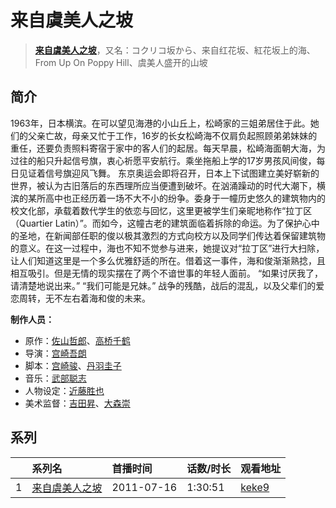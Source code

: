 # 来自虞美人之坡


> <u>**[来自虞美人之坡](http://bgm.tv/subject/10857)**</u>，又名：コクリコ坂から、来自红花坂、紅花坂上的海、From Up On Poppy Hill、虞美人盛开的山坡

## 简介


1963年，日本横滨。在可以望见海港的小山丘上，松崎家的三姐弟居住于此。她们的父亲亡故，母亲又忙于工作，16岁的长女松崎海不仅肩负起照顾弟弟妹妹的重任，还要负责照料寄宿于家中的客人们的起居。每天早晨，松崎海面朝大海，为过往的船只升起信号旗，衷心祈愿平安航行。乘坐拖船上学的17岁男孩风间俊，每日见证着信号旗迎风飞舞。
东京奥运会即将召开，日本上下试图建立美好崭新的世界，被认为古旧落后的东西理所应当便遭到破坏。在汹涌躁动的时代大潮下，横滨的某所高中也正经历着一场不大不小的纷争。委身于一幢历史悠久的建筑物内的校文化部，承载着数代学生的依恋与回忆，这里更被学生们亲昵地称作“拉丁区（Quartier Latin）”。而如今，这幢古老的建筑面临着拆除的命运。为了保护心中的圣地，在新闻部任职的俊以极其激烈的方式向校方以及同学们传达着保留建筑物的意义。在这一过程中，海也不知不觉参与进来，她提议对“拉丁区”进行大扫除，让人们知道这里是一个多么优雅舒适的所在。借着这一事件，海和俊渐渐熟捻，且相互吸引。但是无情的现实摆在了两个不谙世事的年轻人面前。
“如果讨厌我了，请清楚地说出来。”
“我们可能是兄妹。”
战争的残酷，战后的混乱，以及父辈们的爱恋周转，无不左右着海和俊的未来。

**制作人员：**
- 原作：[佐山哲郎](http://bgm.tv/person/15475)、[高桥千鹤](http://bgm.tv/person/15474)
- 导演：[宫崎吾朗](http://bgm.tv/person/3098)
- 脚本：[宫崎骏](http://bgm.tv/person/1040)、[丹羽圭子](http://bgm.tv/person/15340)
- 音乐：[武部聪志](http://bgm.tv/person/8000)
- 人物设定：[近藤胜也](http://bgm.tv/person/2109)
- 美术监督：[吉田昇](http://bgm.tv/person/15473)、[大森崇](http://bgm.tv/person/29124)



## 系列

|     | 系列名     | 首播时间       | 话数/时长   | 观看地址                                                    |
| :-- | :------ | :--------- | :------ | :------------------------------------------------------ |
| 1   |[来自虞美人之坡](https://bgm.tv/subject/10857)| 2011-07-16 | 1:30:51 | [keke9](https://www.keke9.app/play/39920-4-369574.html) |



